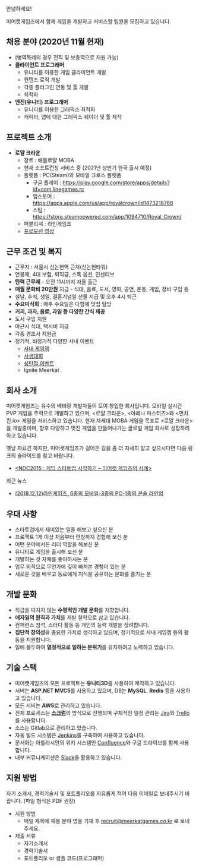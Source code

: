 안녕하세요!

미어캣게임즈에서 함께 게임을 개발하고 서비스할 팀원을 모집하고 있습니다.

## 채용 분야 (2020년 11월 현재)

 - (병역특례의 경우 전직 및 보충역으로 지원 가능)
 - **클라이언트 프로그래머**
   - 유니티를 이용한 게임 클라이언트 개발
   - 컨텐츠 로직 개발
   - 각종 플러그인 연동 및 툴 개발
   - 최적화
 - **엔진(유니티) 프로그래머**
   - 유니티를 이용한 그래픽스 최적화
   - 캐릭터, 맵에 대한 그래픽스 쉐이더 및 툴 제작
  

## 프로젝트 소개

 - **로얄 크라운**
   - 장르 : 배틀로얄 MOBA
   - 현재 소프트런칭 서비스 중 (2021년 상반기 한국 출시 예정)
   - 플랫폼 : PC(Steam)와 모바일 크로스 플랫폼
     - 구글 플레이 : https://play.google.com/store/apps/details?id=com.linegames.rc
     - 앱스토어 : https://apps.apple.com/us/app/royalcrown/id1473218768
     - 스팀 : https://store.steampowered.com/app/1094710/Royal_Crown/
   - 퍼블리셔 : 라인게임즈
   - [프로모션 영상](https://www.youtube.com/watch?v=CTKGJy3Y810)
 

## 근무 조건 및 복지

 - 근무지 : 서울시 신논현역 근처(신논현타워)
 - 연봉제, 4대 보험, 퇴직금, 스톡 옵션, 인센티브
 - **탄력 근무제** - 오전 11시까지 자율 출근
 - **매월 문화비 20만원** 지급 - 식대, 음료, 도서, 영화, 공연, 운동, 게임, 장비 구입 등
 - 설날, 추석, 생일, 결혼기념일 선물 지급 및 오후 4시 퇴근
  - **수요미식회** : 매주 수요일은 다함께 맛집 탐방
 - **커피, 과자, 음료, 과일 등 다양한 간식 제공**
 - 도서 구입 지원
 - 야근시 식대, 택시비 지급
 - 각종 경조사 지원금 
 - 정기적, 비정기적 다양한 사내 이벤트
   - [사내 게임잼](https://www.facebook.com/meerkatgames/posts/1784741135137895)
   - [사생대회](https://www.facebook.com/meerkatgames/posts/1710754485869894)
   - [성탄절 이벤트](https://www.facebook.com/meerkatgames/posts/1818936188385056)   
   - Ignite Meerkat


## 회사 소개

미어캣게임즈는 유수의 베테랑 개발자들이 모여 창업한 회사입니다. 모바일 실시간 PVP 게임을 주력으로 개발하고 있으며, <로얄 크라운>, <아레나 마스터즈>와 <먼치킨.io> 게임을 서비스하고 있습니다. 현재 차세대 MOBA 게임을 목표로 <로얄 크라운>을 개발중이며, 향후 다양하고 멋진 게임을 만들어나가는 글로벌 게임 회사로 성장하려 하고 있습니다.

옛날 자료긴 하지만, 미어캣게임즈가 걸어온 길을 좀 더 자세히 알고 싶으시다면 다음 링크의 슬라이드를 참고 바랍니다.

 - [<NDC2015 : 게임 스타트업 시작하기 – 미어캣 게임즈의 사례>](https://www.slideshare.net/birdkr/ndc-2015-48425021)

최근 뉴스

 - [(2018.12.12)라인게임즈, 6종의 모바일-3종의 PC-1종의 콘솔 라인업](http://bbs.ruliweb.com/news/read/116433)
 
 
 
## 우대 사항

 - 스타트업에서 재미있는 일을 해보고 싶으신 분
 - 프로젝트 1개 이상 처음부터 런칭까지 경험해 보신 분
 - 어떤 분야에서든 리더 역할을 해보신 분
 - 유니티로 게임을 출시해 보신 분
 - 개발하는 것 자체를 좋아하시는 분
 - 업무 외적으로 무언가에 깊이 빠져본 경험이 있는 분
 - 새로운 것을 배우고 동료에게 지식을 공유하는 문화를 즐기는 분


## 개발 문화

 - 직급을 따지지 않는 **수평적인 개발 문화**를 지향합니다.
 - **애자일의 원칙과 가치**를 개발 철학으로 삼고 있습니다.
 - 컨퍼런스 참석, 스터디 활동 등 개인의 능력 개발을 장려합니다.
 - **집단적 창의성**을 중요한 가치로 생각하고 있으며, 정기적으로 사내 게임잼 등의 활동을 지원합니다.
 - 일에 몰두하여 **열정적으로 일하는 분위기**를 유지하려고 노력하고 있습니다.
 
## 기술 스택

 - 미어캣게임즈의 모든 프로젝트는 **유니티3D**를 사용하여 제작하고 있습니다.
 - 서버는 **ASP.NET MVC5**를 사용하고 있으며, DB는 **MySQL**, **Redis** 등을 사용하고 있습니다.
 - 모든 서버는 **AWS**로 관리하고 있습니다.
 - 전체 프로세스는 [**스크럼**](https://ko.wikipedia.org/wiki/%EC%8A%A4%ED%81%AC%EB%9F%BC_(%EC%95%A0%EC%9E%90%EC%9D%BC_%EA%B0%9C%EB%B0%9C_%ED%94%84%EB%A1%9C%EC%84%B8%EC%8A%A4))의 방식으로 진행되며 구체적인 일정 관리는 [Jira](https://www.atlassian.com/software/jira)와 [Trello](https://trello.com)를 사용합니다.
 - 소스는 Gitlab으로 관리하고 있습니다.
 - 자동 빌드 시스템은 [Jenkins](https://jenkins.io)를 구축하여 사용하고 있습니다.
 - 문서화는 아틀라시안의 위키 시스템인 [Confluence](https://www.atlassian.com/software/confluence)와 구글 드라이브를 함께 사용합니다.
 - 내부 커뮤니케이션은 [Slack](https://slack.com)을 활용하고 있습니다.
 
## 지원 방법

자기 소개서, 경력기술서 및 포트폴리오를 자유롭게 적어 다음 이메일로 보내주시기 바랍니다. (파일 형식은 PDF 권장)

 - 지원 방법
   - 메일 제목에 채용 분야 명을 기재 후 recruit@meerkatgames.co.kr 로 보내주세요.
 - 제출 서류
   - 자기소개서
   - 경력기술서
   - 포트폴리오 or 샘플 코드(프로그래머)
  
